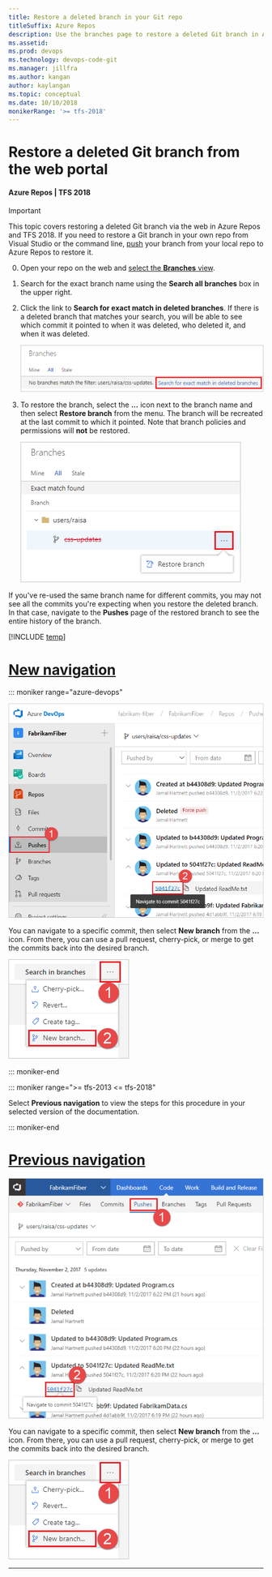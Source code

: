 ```yaml
---
title: Restore a deleted branch in your Git repo
titleSuffix: Azure Repos
description: Use the branches page to restore a deleted Git branch in Azure DevOps Services or Team Foundation Server
ms.assetid:
ms.prod: devops
ms.technology: devops-code-git 
ms.manager: jillfra
ms.author: kangan
author: kaylangan
ms.topic: conceptual
ms.date: 10/10/2018
monikerRange: '>= tfs-2018'
---
```


# Restore a deleted Git branch from the web portal

#### Azure Repos | TFS 2018

>[!IMPORTANT]
> This topic covers restoring a deleted Git branch via the web in Azure Repos and TFS 2018.
If you need to restore a Git branch in your own repo from Visual Studio or the command line,
[push](pushing.md) your branch from your local repo to Azure Repos to restore it. 

0. Open your repo on the web and [select the **Branches** view](manage-your-branches.md).

0. Search for the exact branch name using the **Search all branches** box in the upper right.

0. Click the link to **Search for exact match in deleted branches**.
If there is a deleted branch that matches your search, you will be able to see which commit it pointed to when it was deleted,
who deleted it, and when it was deleted.

    ![Search for exact match in deleted branches in the Azure DevOps Services/TFS web portal](_img/branches/search_deleted_branches.png)

0. To restore the branch, select the **...** icon next to the branch name and then select **Restore branch** from the menu.
The branch will be recreated at the last commit to which it pointed.
Note that branch policies and permissions will **not** be restored.

    ![Restore your deleted branch in the Azure DevOps Services/TFS web portal](_img/branches/restore_deleted_branch.png)

If you've re-used the same branch name for different commits, you may not see all the commits you're expecting when you restore the deleted branch. In that case, navigate to the **Pushes** page of the restored branch to see the entire history of the branch.

[!INCLUDE [temp](../../_shared/new-navigation.md)]

# [New navigation](#tab/new-nav)

::: moniker range="azure-devops"

![View all pushes for your restored branch](_img/branches/restore_deleted_branch_pushes-new-nav.png)

You can navigate to a specific commit, then select **New branch** from the **...** icon.
From there, you can use a pull request, cherry-pick, or merge to get the commits back into the desired branch.

![New branch from commit](_img/branches/deleted_branch_new_branch_from_commit.png)


::: moniker-end

::: moniker range=">= tfs-2013 <= tfs-2018"

Select **Previous navigation** to view the steps for this procedure in your selected version of the documentation.

::: moniker-end

# [Previous navigation](#tab/previous-nav)

![View all pushes for your restored branch](_img/branches/restore_deleted_branch_pushes.png)

You can navigate to a specific commit, then select **New branch** from the **...** icon.
From there, you can use a pull request, cherry-pick, or merge to get the commits back into the desired branch.

![New branch from commit](_img/branches/deleted_branch_new_branch_from_commit.png)

---




